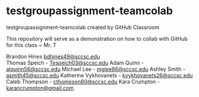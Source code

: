 # testgroupassignment-teamcolab
testgroupassignment-teamcolab created by GitHub Classroom


This repository will serve as a demonstration on how to collab with GitHub for this class ~ Mr. T

Brandon Hines bdhines49@sccsc.edu <br/>
Thomas Speich - Tespeich03@sccsc.edu
Adam Quinn - alquinn56@sccsc.edu
Michael Lee - mglee86@sccsc.edu
Ashley Smith - asmith45@sccsc.edu
Katherine Vykhovanets - kvykhovanets26@sccsc.edu
Caleb Thompson - cthompson80@sccsc.edu
Kara Crumpton - karancrumpton@gmail.com
